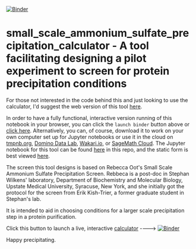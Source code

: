 [![Binder](http://mybinder.org/badge.svg)](http://mybinder.org/repo/fomightez/small_scale_ammonium_sulfate_precipatation_calculator/notebooks/small_scale_ammonium_sulfate_precipitation_calc.ipynb)
# small_scale_ammonium_sulfate_precipitation_calculator - A  tool facilitating designing a pilot experiment to screen for protein precipitation conditions
 
For those not interested in the code behind this and just looking to use the calculator, I'd suggest the web version of this tool [here](http://fomightez.pythonanywhere.com/ammonium_screen/).

 In order to have a fully functional, interactive version running of this notebook in your browser, you can click the `launch binder` button above or [click here](http://mybinder.org/repo/fomightez/small_scale_ammonium_sulfate_precipatation_calculator/notebooks/small_scale_ammonium_sulfate_precipitation_calc.ipynb). Alternatively, you can, of course, download it to work on your own computer set up for Jupyter notebooks or use it in the cloud on [tmpnb.org](http://tmpnb.org), [Domino Data Lab](http://www.dominodatalab.com/), [Wakari.io](https://www.wakari.io/), or [SageMath Cloud](https://cloud.sagemath.com). The Jupyter notebook for this tool can be found [here](https://github.com/fomightez/small_scale_ammonium_sulfate_precipatation_calculator/blob/master/small_scale_ammonium_sulfate_precipitation_calc.ipynb) in this repo, and the static form is best viewed [here](http://nbviewer.jupyter.org/github/fomightez/small_scale_ammonium_sulfate_precipitation_calculator/blob/master/small_scale_ammonium_sulfate_precipitation_calc.ipynb).

The screen this tool designs is based on Rebecca Oot's Small Scale Ammonium Sulfate Precipitation Screen. Rebbeca is a post-doc in Stephan Wilkens' laboratory, Department of Biochemistry and Molecular Biology, Upstate Medical University, Syracuse, New York, and she initially got the protocol for the screen from Erik Kish-Trier, a former graduate student in Stephan's lab.

It is intended to aid in choosing conditions for a larger scale precipitation step in a protein purification.  

Click this button to launch a live, interactive [calculator](http://mybinder.org/repo/fomightez/small_scale_ammonium_sulfate_precipatation_calculator/notebooks/small_scale_ammonium_sulfate_precipitation_calc.ipynb) ----> [![Binder](http://mybinder.org/badge.svg)](http://mybinder.org/repo/fomightez/small_scale_ammonium_sulfate_precipatation_calculator/notebooks/small_scale_ammonium_sulfate_precipitation_calc.ipynb) 

Happy precipitating.
